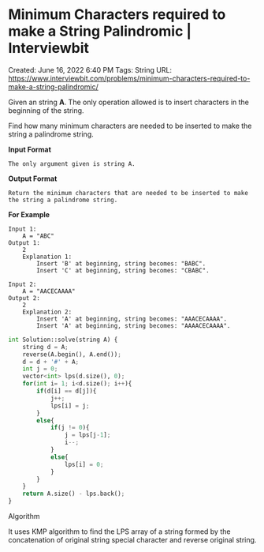 # Minimum Characters required to make a String Palindromic | Interviewbit

Created: June 16, 2022 6:40 PM
Tags: String
URL: https://www.interviewbit.com/problems/minimum-characters-required-to-make-a-string-palindromic/

Given an string **A**. The only operation allowed is to insert characters in the beginning of the string.

Find how many minimum characters are needed to be inserted to make the string a palindrome string.

**Input Format**

```
The only argument given is string A.

```

**Output Format**

```
Return the minimum characters that are needed to be inserted to make the string a palindrome string.

```

**For Example**

```
Input 1:
    A = "ABC"
Output 1:
    2
    Explanation 1:
        Insert 'B' at beginning, string becomes: "BABC".
        Insert 'C' at beginning, string becomes: "CBABC".

Input 2:
    A = "AACECAAAA"
Output 2:
    2
    Explanation 2:
        Insert 'A' at beginning, string becomes: "AAACECAAAA".
        Insert 'A' at beginning, string becomes: "AAAACECAAAA".

```

```python
int Solution::solve(string A) {
    string d = A;
    reverse(A.begin(), A.end());
    d = d + '#' + A;
    int j = 0;
    vector<int> lps(d.size(), 0);
    for(int i= 1; i<d.size(); i++){
        if(d[i] == d[j]){
            j++;
            lps[i] = j;
        }
        else{
            if(j != 0){
                j = lps[j-1];
                i--;
            }
            else{
                lps[i] = 0;
            }     
        }
    }  
    return A.size() - lps.back(); 
}
```

Algorithm 

It uses KMP algorithm to find the LPS array of a string formed by the concatenation of original string special character and reverse original string.